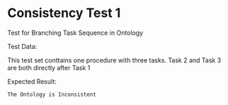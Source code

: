 # Consistency Test 1

Test for Branching Task Sequence in Ontology

Test Data:

This test set conttains one procedure with three tasks. Task 2 and Task 3 are both directly after Task 1

Expected Result:

```The Ontology is Inconsistent```